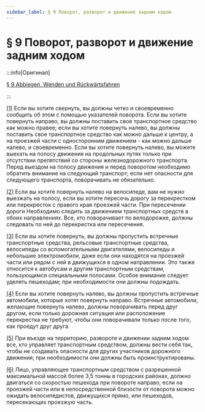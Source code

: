 ```yaml
---
sidebar_label: § 9 Поворот, разворот и движение задним ходом
---
```


# § 9 Поворот, разворот и движение задним ходом

:::info[Оригинал]

[§ 9 Abbiegen, Wenden und Rückwärtsfahren](https://www.gesetze-im-internet.de/stvo_2013/__9.html)

:::


<span id="1">[(1)](#1)</span> Если вы хотите свернуть, вы должны четко и своевременно сообщить об этом с помощью указателей
поворота. Если вы хотите повернуть направо, вы должны поставить свое транспортное средство как
можно правее; если вы хотите повернуть налево, вы должны поставить свое транспортное средство как
можно дальше к центру, а на проезжей части с односторонним движением - как можно дальше налево, и
своевременно. Если вы хотите повернуть налево, вы можете выехать на полосу движения на продольных
путях только при отсутствии препятствий со стороны железнодорожного транспорта. Перед выездом на
полосу движения и перед поворотом необходимо обратить внимание на следующий транспорт; если нет
опасности для следующего транспорта, поворачивать не обязательно.


<span id="2">[(2)](#2)</span> Если вы хотите повернуть налево на велосипеде, вам не нужно выезжать на полосу, если вы хотите
пересечь дорогу за перекрестком или перекресток с правого края проезжей части. При пересечении
дороги
Необходимо следить за движением транспортных средств в обоих направлениях. Все, кто поворачивает
по велодорожке, должны следовать по ней до перекрестка или пересечения.


<span id="3">[(3)](#3)</span> Если вы хотите повернуть, вы должны пропустить встречные транспортные средства, рельсовые
транспортные средства, велосипеды со вспомогательными двигателями, велосипеды и небольшие
электромобили, даже если они находятся на проезжей части или рядом с ней в
движущихся в одном направлении. Это также относится к автобусам и другим транспортным средствам,
пользующимся специальными полосами. Особое внимание следует уделять пешеходам; при
необходимости они должны подождать.


<span id="4">[(4)](#4)</span> Если вы хотите повернуть налево, вы должны пропустить встречные автомобили, которые хотят
повернуть направо. Встречные автомобили, желающие повернуть налево, должны поворачивать
перед друг другом, если только дорожная ситуация или расположение перекрестка не требуют,
чтобы они поворачивали только после того, как проедут друг друга.


<span id="5">[(5)](#5)</span> При въезде на территорию, развороте и движении задним ходом все, кто управляет транспортным
средством, должны вести себя так, чтобы не создавать опасности для других участников дорожного
движения; при необходимости они должны быть проинструктированы.


<span id="6">[(6)](#6)</span> Лицо, управляющее транспортным средством с разрешенной максимальной массой более 3,5 тонны в
городских районах, должно двигаться со скоростью пешехода при повороте направо, если на проезжей
части или в непосредственной близости от поворота можно ожидать велосипедистов, движущихся
прямо, или пешеходов, пересекающих проезжую часть.
